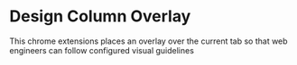 # Design Column Overlay

This chrome extensions places an overlay over the current tab so that web engineers can follow configured visual guidelines
